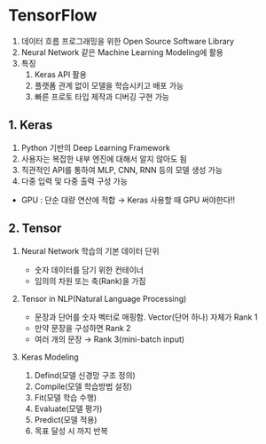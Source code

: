 # TensorFlow
1. 데이터 흐름 프로그래밍을 위한 Open Source Software Library
2. Neural Network 같은 Machine Learning Modeling에 활용
3. 특징
   1. Keras API 활용
   2. 플랫폼 관계 없이 모델을 학습시키고 배포 가능
   3. 빠른 프로토 타입 제작과 디버깅 구현 가능

## 1. Keras
1. Python 기반의 Deep Learning Framework
2. 사용자는 복잡한 내부 엔진에 대해서 알지 않아도 됨
3. 직관적인 API를 통하여 MLP, CNN, RNN 등의 모델 생성 가능
4. 다중 입력 및 다중 출력 구성 가능

- GPU : 단순 대량 연산에 적합 &rarr; Keras 사용할 때 GPU 써야한다!!

## 2. Tensor
1. Neural Network 학습의 기본 데이터 단위
   - 숫자 데이터를 담기 위한 컨테이너
   - 임의의 차원 또는 축(Rank)을 가짐

2. Tensor in NLP(Natural Language Processing)
   - 문장과 단어를 숫자 벡터로 매핑함. Vector(단어 하나) 자체가 Rank 1
   - 만약 문장을 구성하면 Rank 2
   - 여러 개의 문장 &rarr; Rank 3(mini-batch input)

3. Keras Modeling
   1. Defind(모델 신경망 구조 정의)
   2. Compile(모델 학습방법 설정)
   3. Fit(모델 학습 수행)
   4. Evaluate(모델 평가)
   5. Predict(모델 적용)
   6. 목표 달성 시 까지 반복
